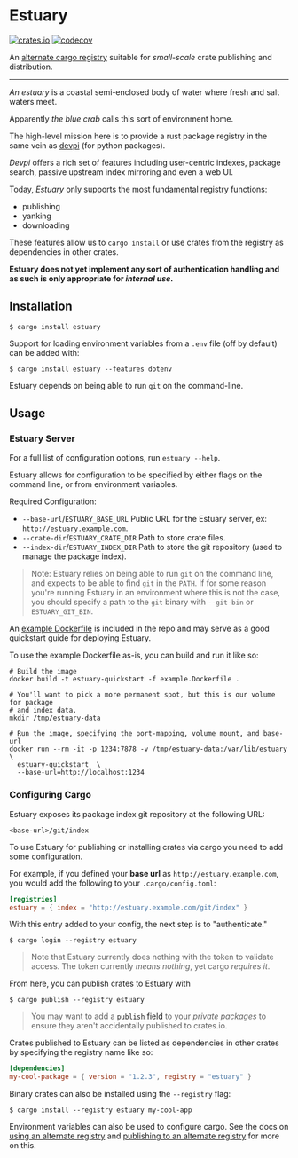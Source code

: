 # Estuary

[![crates.io](https://img.shields.io/crates/v/estuary.svg)](https://crates.io/crates/estuary)
[![codecov](https://codecov.io/gh/onelson/estuary/branch/main/graph/badge.svg?token=2NJBNOIRL3)](https://codecov.io/gh/onelson/estuary)

An [alternate cargo registry][alternate registry] suitable for *small-scale*
crate publishing and distribution.

---

*An estuary* is a coastal semi-enclosed body of water where fresh and salt
waters meet.

Apparently *the blue crab* calls this sort of environment home.

The high-level mission here is to provide a rust package registry in the same
vein as [devpi] (for python packages).

*Devpi* offers a rich set of features including user-centric indexes,
package search, passive upstream index mirroring and even a web UI.

Today, *Estuary* only supports the most fundamental registry functions:

- publishing
- yanking
- downloading

These features allow us to `cargo install` or use crates from the registry as
dependencies in other crates.

**Estuary does not yet implement any sort of authentication handling and as
such is only appropriate for *internal use*.**


## Installation

```
$ cargo install estuary
```

Support for loading environment variables from a `.env` file (off by default)
can be added with:

```
$ cargo install estuary --features dotenv
```

Estuary depends on being able to run `git` on the command-line.

## Usage

### Estuary Server


For a full list of configuration options, run `estuary --help`.

Estuary allows for configuration to be specified by either flags on the command
line, or from environment variables.

Required Configuration:

- `--base-url`/`ESTUARY_BASE_URL` Public URL for the Estuary server, ex: `http://estuary.example.com`.
- `--crate-dir`/`ESTUARY_CRATE_DIR` Path to store crate files.
- `--index-dir`/`ESTUARY_INDEX_DIR` Path to store the git repository (used to manage the package index).

> Note: Estuary relies on being able to run `git` on the command line, and
> expects to be able to find `git` in the `PATH`. If for some reason you're
> running Estuary in an environment where this is not the case, you should
> specify a path to the `git` binary with `--git-bin` or `ESTUARY_GIT_BIN`.

An [example Dockerfile][Dockerfile] is included in the repo and may serve as a
good quickstart guide for deploying Estuary.

[Dockerfile]: https://github.com/onelson/estuary/blob/main/example.Dockerfile

To use the example Dockerfile as-is, you can build and run it like so:

```
# Build the image
docker build -t estuary-quickstart -f example.Dockerfile .

# You'll want to pick a more permanent spot, but this is our volume for package
# and index data.
mkdir /tmp/estuary-data

# Run the image, specifying the port-mapping, volume mount, and base-url
docker run --rm -it -p 1234:7878 -v /tmp/estuary-data:/var/lib/estuary  \
  estuary-quickstart  \
  --base-url=http://localhost:1234
```

### Configuring Cargo

Estuary exposes its package index git repository at the following URL:

```
<base-url>/git/index
```

To use Estuary for publishing or installing crates via cargo you need to add
some configuration. 

For example, if you defined your **base url** as `http://estuary.example.com`,
you would add the following to your `.cargo/config.toml`:

```toml
[registries]
estuary = { index = "http://estuary.example.com/git/index" }
```

With this entry added to your config, the next step is to "authenticate."

```
$ cargo login --registry estuary
```

> Note that Estuary currently does nothing with the token to validate access.
> The token currently *means nothing*, yet cargo *requires it*.

From here, you can publish crates to Estuary with

```
$ cargo publish --registry estuary
```

> You may want to add a [`publish` field][publish field] to your *private packages*
> to ensure they aren't accidentally published to crates.io.
>
> [publish field]: https://doc.rust-lang.org/cargo/reference/manifest.html#the-publish-field

Crates published to Estuary can be listed as dependencies in other
crates by specifying the registry name like so:

```toml
[dependencies]
my-cool-package = { version = "1.2.3", registry = "estuary" }
```

Binary crates can also be installed using the `--registry` flag:

```
$ cargo install --registry estuary my-cool-app
```

Environment variables can also be used to configure cargo.
See the docs on [using an alternate registry] and
[publishing to an alternate registry] for more on this.

[using an alternate registry]: https://doc.rust-lang.org/cargo/reference/registries.html#using-an-alternate-registry
[publishing to an alternate registry]: https://doc.rust-lang.org/cargo/reference/registries.html#publishing-to-an-alternate-registry
[alternate registry]: https://doc.rust-lang.org/cargo/reference/registries.html
[devpi]: https://github.com/devpi/devpi
[index format]: https://doc.rust-lang.org/cargo/reference/registries.html#index-format
